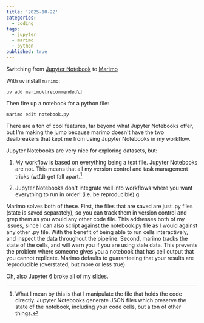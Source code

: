 ```yaml
---
title: '2025-10-22'
categories:
  - coding
tags:
  - jupyter 
  - marimo 
  - python
published: true
---
```


Switching from [Jupyter Notebook](https://jupyter.org/) to
[Marimo](https://marimo.io)

With `uv` install `marimo`:
```
uv add marimo\[recommended\] 
```
Then fire up a notebook for a python file:
```
marimo edit notebook.py
```

There are a ton of cool features, far beyond what Jupyter Notebooks offer, but
I'm making the jump because marimo doesn't have the two dealbreakers that kept
me from using Jupyter Notebooks in my workflow.

Jupyter Notebooks are very nice for exploring datasets, but:

1. My workflow is based on everything being a text file. Jupyter Notebooks are
   not. This means that all my version control and task management tricks ([wtfd](https://github.com/ArthurHowardMorris/wtfd)) get fall apart.[^json]

2. Jupyter Notebooks don't integrate well into workflows where you want
   everything to run in order! (i.e. be reproducible)           g

Marimo solves both of these. First, the files that are saved are just .py files (state
is saved separately), so you can track them in version control and grep them as
you would any other code file. This addresses both of my issues, since I can
also script against the notebook.py file as I would against any other .py file.
With the benefit of being able to run cells interactively, and inspect the data
throughout the pipeline. Second, marimo tracks the state of the cells, and will
warn you if you are using stale data. This prevents the problem where someone
gives you a notebook that has cell output that you cannot replicate. Marimo
defaults to guaranteeing that your results are reproducible (overstated, but
more or less true).

Oh, also Jupyter 6 broke all of my slides. 

[^json]: What I mean by this is that I manipulate the file that holds the code
    directly. Jupyter Notebooks generate JSON files which preserve the state of
the notebook, including your code cells, but a ton of other things. 
